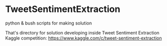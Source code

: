 # TweetSentimentExtraction
python &amp; bush scripts for making solution

That's directory for solution developing inside Tweet Sentiment Extraction Kaggle competition: https://www.kaggle.com/c/tweet-sentiment-extraction
